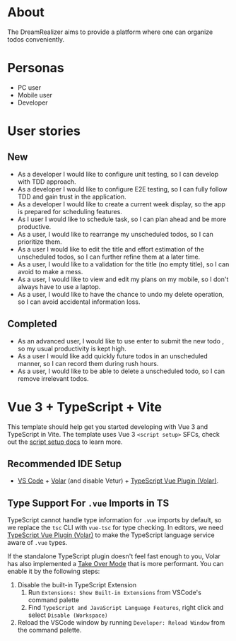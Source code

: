 # About

The DreamRealizer aims to provide a platform where one can organize todos conveniently.

# Personas

- PC user
- Mobile user
- Developer

# User stories

## New

- As a developer I would like to configure unit testing, so I can develop with TDD approach.
- As a developer I would like to configure E2E testing, so I can fully follow TDD and gain trust in the application.
- As a developer I would like to create a current week display, so the app is prepared for scheduling features.
- As I user I would like to schedule task, so I can plan ahead and be more productive.
- As a user, I would like to rearrange my unscheduled todos, so I can prioritize them.
- As a user I would like to edit the title and effort estimation of the unscheduled todos, so I can further refine them at a later time.
- As a user, I would like to a validation for the title (no empty title), so I can avoid to make a mess.
- As a user, I would like to view and edit my plans on my mobile, so I don't always have to use a laptop.
- As a user, I would like to have the chance to undo my delete operation, so I can avoid accidental information loss.

## Completed

- As an advanced user, I would like to use enter to submit the new todo
  , so my usual productivity is kept high.
- As a user I would like add quickly future todos in an unscheduled manner, so I can record them during rush hours.
- As a user, I would like to be able to delete a unscheduled todo, so I can remove irrelevant todos.

# Vue 3 + TypeScript + Vite

This template should help get you started developing with Vue 3 and TypeScript in Vite. The template uses Vue 3 `<script setup>` SFCs, check out the [script setup docs](https://v3.vuejs.org/api/sfc-script-setup.html#sfc-script-setup) to learn more.

## Recommended IDE Setup

- [VS Code](https://code.visualstudio.com/) + [Volar](https://marketplace.visualstudio.com/items?itemName=Vue.volar) (and disable Vetur) + [TypeScript Vue Plugin (Volar)](https://marketplace.visualstudio.com/items?itemName=Vue.vscode-typescript-vue-plugin).

## Type Support For `.vue` Imports in TS

TypeScript cannot handle type information for `.vue` imports by default, so we replace the `tsc` CLI with `vue-tsc` for type checking. In editors, we need [TypeScript Vue Plugin (Volar)](https://marketplace.visualstudio.com/items?itemName=Vue.vscode-typescript-vue-plugin) to make the TypeScript language service aware of `.vue` types.

If the standalone TypeScript plugin doesn't feel fast enough to you, Volar has also implemented a [Take Over Mode](https://github.com/johnsoncodehk/volar/discussions/471#discussioncomment-1361669) that is more performant. You can enable it by the following steps:

1. Disable the built-in TypeScript Extension
   1. Run `Extensions: Show Built-in Extensions` from VSCode's command palette
   2. Find `TypeScript and JavaScript Language Features`, right click and select `Disable (Workspace)`
2. Reload the VSCode window by running `Developer: Reload Window` from the command palette.
